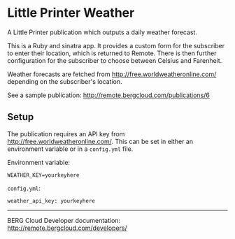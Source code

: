 # Little Printer Weather

A Little Printer publication which outputs a daily weather forecast. 

This is a Ruby and sinatra app. It provides a custom form for the subscriber to enter their location, which is returned to Remote. There is then further configuration for the subscriber to choose between Celsius and Farenheit.

Weather forecasts are fetched from http://free.worldweatheronline.com/ depending on the subscriber's location. 

See a sample publication: http://remote.bergcloud.com/publications/6


## Setup

The publication requires an API key from http://free.worldweatheronline.com/. This can be set in either an environment variable or in a `config.yml` file.

Environment variable:

    WEATHER_KEY=yourkeyhere

`config.yml`:

    weather_api_key: yourkeyhere


----

BERG Cloud Developer documentation: http://remote.bergcloud.com/developers/
